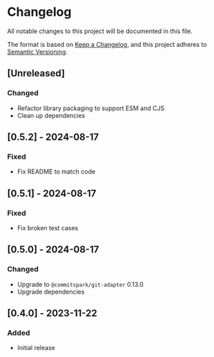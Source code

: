 # Changelog

All notable changes to this project will be documented in this file.

The format is based on [Keep a Changelog](https://keepachangelog.com/en/1.0.0/),
and this project adheres to [Semantic Versioning](https://semver.org/spec/v2.0.0.html).

## [Unreleased]

### Changed

- Refactor library packaging to support ESM and CJS
- Clean up dependencies

## [0.5.2] - 2024-08-17

### Fixed

- Fix README to match code

## [0.5.1] - 2024-08-17

### Fixed

- Fix broken test cases

## [0.5.0] - 2024-08-17

### Changed

- Upgrade to `@commitspark/git-adapter` 0.13.0
- Upgrade dependencies

## [0.4.0] - 2023-11-22

### Added

- Initial release
